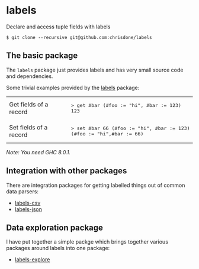 # labels

Declare and access tuple fields with labels

    $ git clone --recursive git@github.com:chrisdone/labels

## The basic package

The `labels` package just provides labels and has very small source
code and dependencies.

Some trivial examples provided by the
[labels](https://github.com/chrisdone/labels/tree/master/labels) package:

<table>
<tr><td>Get fields of a record</td><td><pre lang="haskell">
> get #bar (#foo := "hi", #bar := 123)
123
</pre></td></tr>
<tr><td>Set fields of a record</td><td><pre lang="haskell">
> set #bar 66 (#foo := "hi", #bar := 123)
(#foo := "hi",#bar := 66)
</pre></td></tr>
</table>

*Note: You need GHC 8.0.1.*

## Integration with other packages

There are integration packages for getting labelled things out of
common data parsers:

* [labels-csv](https://github.com/chrisdone/labels/tree/master/labels-csv)
* [labels-json](https://github.com/chrisdone/labels/tree/master/labels-json)

## Data exploration package

I have put together a simple packge which brings together various
packages around labels into one package:

* [labels-explore](https://github.com/chrisdone/labels/tree/master/labels-explore)
